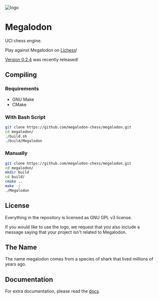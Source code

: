 ![logo](https://raw.githubusercontent.com/megalodon-chess/megalodon/main/logo/logo_widescreen_light.png)

# Megalodon

UCI chess engine.

Play against Megalodon on [Lichess][lichess]!

[Version 0.2.4][latest] was recently released!

## Compiling

### Requirements

* GNU Make
* CMake

### With Bash Script

``` bash
git clone https://github.com/megalodon-chess/megalodon.git
cd megalodon/
./build.sh
./build/Megalodon
```

### Manually

``` bash
git clone https://github.com/megalodon-chess/megalodon.git
cd megalodon/
mkdir build
cd build/
cmake ..
make -j
./Megalodon
```

## License

Everything in the repository is licensed as GNU GPL v3 license.

If you would like to use the logo, we request that you also include a message
saying that your project isn't related to Megalodon.

## The Name

The name megalodon comes from a species of shark that lived millions of years ago.

## Documentation

For extra documentation, please read the [docs][docs].

[lichess]: https://lichess.org/@/megalodon-chess
[docs]: https://megalodon-chess.github.io/megalodon/
[latest]: https://github.com/megalodon-chess/megalodon/releases/latest
